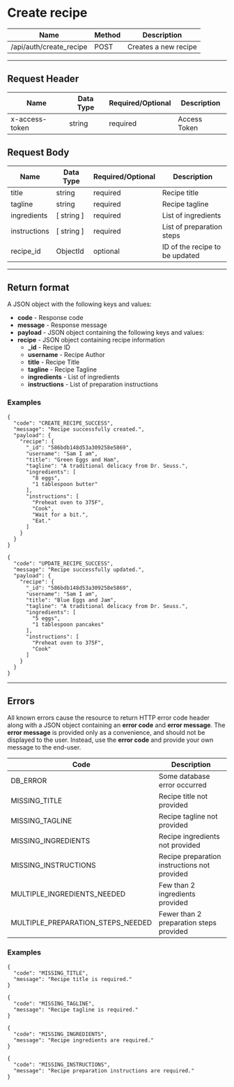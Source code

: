 # Create recipe

| Name       | Method  | Description  |
|------------|---------|--------------|
| /api/auth/create_recipe | POST    | Creates a new recipe |

***

## Request Header
| Name  | Data Type | Required/Optional | Description |
|-------|-----------|-------------------|-------------|
| x-access-token    | string  | required  | Access Token |

## Request Body
| Name  | Data Type | Required/Optional | Description |
|-------|-----------|-------------------|-------------|
| title    | string  | required  | Recipe title |
| tagline  | string  | required  | Recipe tagline |
| ingredients  | [ string ]  | required  | List of ingredients |
| instructions | [ string ]  | required  | List of preparation steps |
| recipe_id | ObjectId  | optional  | ID of the recipe to be updated |

***

## Return format

A JSON object with the following keys and values:
* **code** - Response code
* **message** - Response message
* **payload** - JSON object containing the following keys and values:
 * **recipe** - JSON object containing recipe information
    * **_id** - Recipe ID
    * **username** - Recipe Author
    * **title** - Recipe Title
    * **tagline** - Recipe Tagline
    * **ingredients** - List of ingredients
    * **instructions** - List of preparation instructions

### Examples
```
{
  "code": "CREATE_RECIPE_SUCCESS",
  "message": "Recipe successfully created.",
  "payload": {
    "recipe": {
      "_id": "586bdb148d53a309258e5869",
      "username": "Sam I am",
      "title": "Green Eggs and Ham",
      "tagline": "A traditional delicacy from Dr. Seuss.",
      "ingredients": [
        "8 eggs",
        "1 tablespoon butter"
      ],
      "instructions": [
        "Preheat oven to 375F",
        "Cook",
        "Wait for a bit.",
        "Eat."
      ]
    }
  }
}
```

```
{
  "code": "UPDATE_RECIPE_SUCCESS",
  "message": "Recipe successfully updated.",
  "payload": {
    "recipe": {
      "_id": "586bdb148d53a309258e5869",
      "username": "Sam I am",
      "title": "Blue Eggs and Jam",
      "tagline": "A traditional delicacy from Dr. Seuss.",
      "ingredients": [
        "5 eggs",
        "1 tablespoon pancakes"
      ],
      "instructions": [
        "Preheat oven to 375F",
        "Cook"
      ]
    }
  }
}
```

***

## Errors

All known errors cause the resource to return HTTP error code header along with a JSON object containing an **error code** and **error message**. The **error message** is provided only as a convenience, and should not be displayed to the user. Instead, use the **error code** and provide your own message to the end-user.

| Code | Description |
|------|-------------|
| DB_ERROR            | Some database error occurred |
| MISSING_TITLE       | Recipe title not provided |
| MISSING_TAGLINE     | Recipe tagline not provided |
| MISSING_INGREDIENTS | Recipe ingredients not provided |
| MISSING_INSTRUCTIONS        | Recipe preparation instructions not provided |
| MULTIPLE_INGREDIENTS_NEEDED | Few than 2 ingredients provided |
| MULTIPLE_PREPARATION_STEPS_NEEDED | Fewer than 2 preparation steps provided |

### Examples
```
{
  "code": "MISSING_TITLE",
  "message": "Recipe title is required."
}
```

```
{
  "code": "MISSING_TAGLINE",
  "message": "Recipe tagline is required."
}
```

```
{
  "code": "MISSING_INGREDIENTS",
  "message": "Recipe ingredients are required."
}
```

```
{
  "code": "MISSING_INSTRUCTIONS",
  "message": "Recipe preparation instructions are required."
}
```
